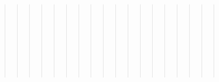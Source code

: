 >>>>>>>>>>>>>>>>>>>> [HERE IS MY SLIDES](https://drive.google.com/file/d/1q_kDyITkj_icUKEzS_JXq6QHgZFmuAaT/view?usp=sharing) 
